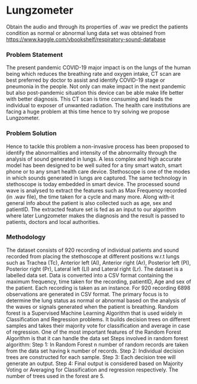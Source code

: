 # Lungzometer
Obtain the audio and through its properties of .wav we predict the patients condition as normal or abnormal lung
data set was obtained from https://www.kaggle.com/vbookshelf/respiratory-sound-database

### Problem Statement
The present pandemic COVID-19 major impact is on the lungs of the human being which reduces the 
breathing rate and oxygen intake, CT scan are best preferred by doctor to assist and identify COVID-19 stage 
or pneumonia in the people. Not only can make impact in the next pandemic but also post-pandemic situation 
this device can be able make life better with better diagnosis. This CT scan is time consuming and leads the 
individual to exposer of unwanted radiation. The health care institutions are facing a huge problem at this time 
hence to try solving we propose Lungzometer.
### Problem Solution
Hence to tackle this problem a non-invasive process has been proposed to identify the abnormalities and 
intensity of the abnormality through the analysis of sound generated in lungs. A less complex and high accurate 
model has been designed to be well suited for a tiny smart watch, smart phone or to any smart health care 
device. Stethoscope is one of the modes in which sounds generated in lungs are captured. The same technology 
in stethoscope is today embedded in smart device. The processed sound wave is analysed to extract the features 
such as Max Frequency recorded (in .wav file), the time taken for a cycle and many more. Along with-it
general info about the patient is also collected such as age, sex and patientID. The extracted feature set is fed 
as an input to our algorithm where later Lungzometer makes the diagnosis and the result is passed to patients, 
doctors and local authorities.

### Methodology
The dataset consists of 920 recording of individual patients and sound recorded from placing the stethoscope at 
different positions w.r.t lungs such as Trachea (Tc), Anterior left (Al), Anterior right (Ar), Posterior left (Pl), Posterior
right (Pr), Lateral left (Ll) and Lateral right (Lr). The dataset is a labelled data set. Data is converted into a CSV format 
containing the maximum frequency, time taken for the recording, patientID, Age and sex of the patient. Each 
recording is taken as an instance. For 920 recording 6898 observations are generated in CSV format. The primary 
focus is to determine the lung status as normal or abnormal based on the analysis of the waves or signals generated 
when the patient is breathing.
Random forest is a Supervised Machine Learning Algorithm that is used widely in Classification and Regression 
problems. It builds decision trees on different samples and takes their majority vote for classification and average in 
case of regression. One of the most important features of the Random Forest Algorithm is that it can handle the data 
set
Steps involved in random forest algorithm:
Step 1: In Random Forest n number of random records are taken from the data set having k number of records.
Step 2: Individual decision trees are constructed for each sample.
Step 3: Each decision tree will generate an output.
Step 4: Final output is considered based on Majority Voting or Averaging for Classification and regression 
respectively. 
The number of trees used in the forest are 5.
